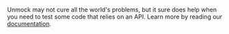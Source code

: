 Unmock may not cure all the world's problems, but it sure does help when you need to test some code that relies on an API. Learn more by reading our [documentation](https://www.unmock.io/docs/introduction).
